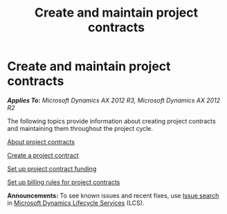 ﻿---
title: Create and maintain project contracts
TOCTitle: Create and maintain project contracts
ms:assetid: 6e5c1410-9a44-4183-b81c-5c38f821d97f
ms:mtpsurl: https://technet.microsoft.com/en-us/library/JJ682094(v=AX.60)
ms:contentKeyID: 49655581
ms.date: 10/06/2014
mtps_version: v=AX.60
---

# Create and maintain project contracts 


_**Applies To:** Microsoft Dynamics AX 2012 R3, Microsoft Dynamics AX 2012 R2_

The following topics provide information about creating project contracts and maintaining them throughout the project cycle.

[About project contracts](about-project-contracts.md)

[Create a project contract](create-a-project-contract.md)

[Set up project contract funding](set-up-project-contract-funding.md)

[Set up billing rules for project contracts](set-up-billing-rules-for-project-contracts.md)

  
**Announcements:** To see known issues and recent fixes, use [Issue search](http://go.microsoft.com/fwlink/?linkid=389258) in [Microsoft Dynamics Lifecycle Services](http://go.microsoft.com/fwlink/?linkid=306505) (LCS).

